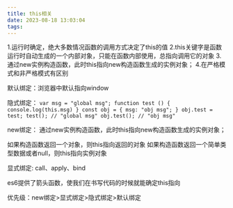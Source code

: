 ```yaml
---
title: this相关
date: 2023-08-18 13:03:04
tags:
---
```

1.运行时确定，绝大多数情况函数的调用方式决定了this的值
2.this关键字是函数运行时自动生成的一个内部对象，只能在函数内部使用，总指向调用它的对象
3.通过new实例构造函数，此时this指向new构造函数生成的实例对象；
4.在严格模式和非严格模式有区别

默认绑定：浏览器中默认指向window

隐式绑定：
``
var msg = "global msg";
function test () {
    console.log(this.msg)
}
const obj = {
    msg: "obj msg";
}
obj.test = test;
test(); // "global msg"
obj.test(); // "obj msg"
``

new绑定：
通过new实例构造函数，此时this指向new构造函数生成的实例对象；

如果构造函数返回一个对象，则this指向返回的对象
如果构造函数返回一个简单类型数据或者null，则this指向实例对象

显式绑定:
call、apply、bind

es6提供了箭头函数，使我们在书写代码的时候就能确定this指向

优先级：new绑定>显式绑定>隐式绑定>默认绑定